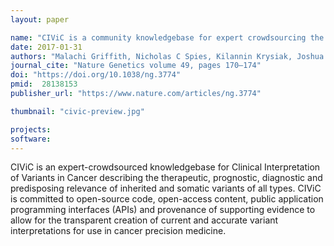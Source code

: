 ```yaml
---
layout: paper

name: "CIViC is a community knowledgebase for expert crowdsourcing the clinical interpretation of variants in cancer"
date: 2017-01-31
authors: "Malachi Griffith, Nicholas C Spies, Kilannin Krysiak, Joshua F McMichael, Adam C Coffman, Arpad M Danos, Benjamin J Ainscough, Cody A Ramirez, Damian T Rieke, Lynzey Kujan, Erica K Barnell, Alex H Wagner, Zachary L Skidmore, Amber Wollam, Connor J Liu, Martin R Jones, Rachel L Bilski, Robert Lesurf, Yan-Yang Feng, Nakul M Shah, Melika Bonakdar, Lee Trani, Matthew Matlock, Avinash Ramu, Katie M Campbell, Gregory C Spies, Aaron P Graubert, Karthik Gangavarapu, James M Eldred, David E Larson, Jason R Walker, Benjamin M Good, Chunlei Wu, Andrew I Su, Rodrigo Dienstmann, Adam A Margolin, David Tamborero, Nuria Lopez-Bigas, Steven J M Jones, Ron Bose, David H Spencer, Lukas D Wartman, Richard K Wilson, Elaine R Mardis & Obi L Griffith"
journal_cite: "Nature Genetics volume 49, pages 170–174"
doi: "https://doi.org/10.1038/ng.3774"
pmid:  28138153
publisher_url: "https://www.nature.com/articles/ng.3774"

thumbnail: "civic-preview.jpg"

projects:
software:
---
```

CIViC is an expert-crowdsourced knowledgebase for Clinical Interpretation of Variants in Cancer describing the therapeutic, prognostic, diagnostic and predisposing relevance of inherited and somatic variants of all types. CIViC is committed to open-source code, open-access content, public application programming interfaces (APIs) and provenance of supporting evidence to allow for the transparent creation of current and accurate variant interpretations for use in cancer precision medicine.

